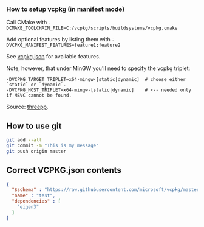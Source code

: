 ### How to setup vcpkg (in manifest mode)

Call CMake with `-DCMAKE_TOOLCHAIN_FILE=C:/vcpkg/scripts/buildsystems/vcpkg.cmake`

Add optional features by listing them with `-DVCPKG_MANIFEST_FEATURES=feature1;feature2`

See [vcpkg.json](../../../../Workspace/AIS4104-assignment/vcpkg.json) for available features.

Note, however, that under MinGW you'll need to specify the vcpkg triplet:
```shell
-DVCPKG_TARGET_TRIPLET=x64-mingw-[static|dynamic]  # choose either `static` or `dynamic`.
-DVCPKG_HOST_TRIPLET=x64-mingw-[static|dynamic]    # <-- needed only if MSVC cannot be found. 
```
Source: [threepp](https://github.com/markaren/threepp/blob/master/vcpkg.json).

## How to use git
```bash
git add --all
git commit -m "This is my message"
git push origin master
```

## Correct VCPKG.json contents

```json
{
  "$schema" : "https://raw.githubusercontent.com/microsoft/vcpkg/master/scripts/vcpkg.schema.json",
  "name" : "test",
  "dependencies" : [
    "eigen3"
  ]
}
```
